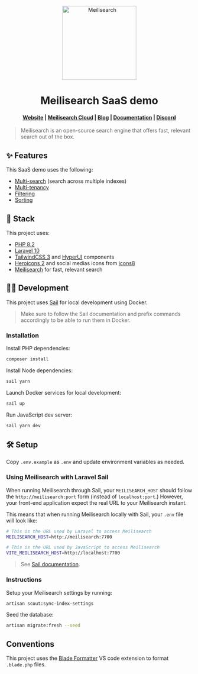 <p align="center">
  <a href="https://www.meilisearch.com/?utm_campaign=saas-demo&utm_source=github&utm_medium=readme" target="_blank">
    <img src="https://github.com/meilisearch/meilisearch/blob/main/assets/logo.svg" alt="Meilisearch" width="200" height="200" />
  </a>
</p>

<h1 align="center">Meilisearch SaaS demo</h1>

<h4 align="center">
  <a href="https://www.meilisearch.com/?utm_campaign=saas-demo&utm_source=github&utm_medium=readme">Website</a> |
  <a href="https://www.meilisearch.com/pricing?utm_campaign=saas-demo&utm_source=github&utm_medium=readme">Meilisearch Cloud</a> |
  <a href="https://blog.meilisearch.com/?utm_campaign=saas-demo&utm_source=github&utm_medium=readme">Blog</a> |
  <a href="https://docs.meilisearch.com/?utm_campaign=saas-demo&utm_source=github&utm_medium=readme">Documentation</a> |
  <a href="https://discord.meilisearch.com/?utm_campaign=saas-demo&utm_source=github&utm_medium=readme">Discord</a>
</h4>

> Meilisearch is an open-source search engine that offers fast, relevant search out of the box. 
 
## ✨ Features

This SaaS demo uses the following:

- [Multi-search](https://www.meilisearch.com/docs/reference/api/multi_search?utm_campaign=saas-demo&utm_source=github&utm_medium=readme) (search across multiple indexes)
- [Multi-tenancy](https://www.meilisearch.com/docs/learn/security/tenant_tokens?utm_campaign=saas-demo&utm_source=github&utm_medium=readme)
- [Filtering](https://www.meilisearch.com/docs/learn/fine_tuning_results/filtering?utm_campaign=saas-demo&utm_source=github&utm_medium=readme)
- [Sorting](https://www.meilisearch.com/docs/learn/fine_tuning_results/sorting?utm_campaign=saas-demo&utm_source=github&utm_medium=readme)

## 🧰 Stack

This project uses:

- [PHP 8.2](https://www.php.net/)
- [Laravel 10](https://laravel.com/)
- [TailwindCSS 3](https://tailwindcss.com/) and [HyperUI](https://www.hyperui.dev/) components
- [Heroicons 2](https://heroicons.com/) and social medias icons from [icons8](https://icons8.com/icons/collections/EnE9mEHAiX2D)
- [Meilisearch](https://www.meilisearch.com/?utm_campaign=saas-demo&utm_source=github&utm_medium=readme) for fast, relevant search
## 🧑‍💻 Development

This project uses [Sail](https://laravel.com/docs/10.x/sail) for local development using Docker. 

> Make sure to follow the Sail documentation and prefix commands accordingly to be able to run them in Docker.

### Installation

Install PHP dependencies:

```sh
composer install
```

Install Node dependencies:

```sh
sail yarn
```

Launch Docker services for local development:

```sh
sail up
```

Run JavaScript dev server:

```sh
sail yarn dev
```

## 🛠️ Setup

Copy `.env.example` as `.env` and update environment variables as needed.

### Using Meilisearch with Laravel Sail

When running Meilisearch through Sail, your `MEILISEARCH_HOST` should follow the  `http://meilisearch:port` form (instead of `localhost:port`.) However, your front-end application expect the real URL to your Meilisearch instant.

This means that when running Meilisearch locally with Sail, your `.env` file will look like:

```sh
# This is the URL used by Laravel to access Meilisearch
MEILISEARCH_HOST=http://meilisearch:7700

# This is the URL used by JavaScript to access Meilisearch
VITE_MEILISEARCH_HOST=http://localhost:7700
```

> See [Sail documentation](https://laravel.com/docs/10.x/sail#meilisearch).

### Instructions

Setup your Meilisearch settings by running:

```sh
artisan scout:sync-index-settings
```

Seed the database:

```sh
artisan migrate:fresh --seed
```

## Conventions

This project uses the [Blade Formatter](https://marketplace.visualstudio.com/items?itemName=shufo.vscode-blade-formatter) VS code extension to format `.blade.php` files.
